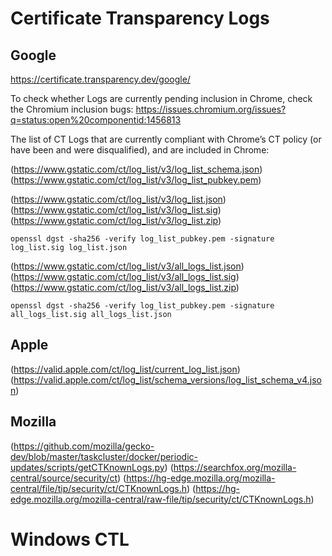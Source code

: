 # Certificate Transparency Logs

## Google

https://certificate.transparency.dev/google/

To check whether Logs are currently pending inclusion in Chrome, check the Chromium inclusion bugs: https://issues.chromium.org/issues?q=status:open%20componentid:1456813

The list of CT Logs that are currently compliant with Chrome’s CT policy (or have been and were disqualified), and are included in Chrome:

(https://www.gstatic.com/ct/log_list/v3/log_list_schema.json)
(https://www.gstatic.com/ct/log_list/v3/log_list_pubkey.pem)

(https://www.gstatic.com/ct/log_list/v3/log_list.json)
(https://www.gstatic.com/ct/log_list/v3/log_list.sig)
(https://www.gstatic.com/ct/log_list/v3/log_list.zip)

```console
openssl dgst -sha256 -verify log_list_pubkey.pem -signature log_list.sig log_list.json
```

(https://www.gstatic.com/ct/log_list/v3/all_logs_list.json)
(https://www.gstatic.com/ct/log_list/v3/all_logs_list.sig)
(https://www.gstatic.com/ct/log_list/v3/all_logs_list.zip)

```console
openssl dgst -sha256 -verify log_list_pubkey.pem -signature all_logs_list.sig all_logs_list.json
```

## Apple

(https://valid.apple.com/ct/log_list/current_log_list.json)
(https://valid.apple.com/ct/log_list/schema_versions/log_list_schema_v4.json)

## Mozilla

(https://github.com/mozilla/gecko-dev/blob/master/taskcluster/docker/periodic-updates/scripts/getCTKnownLogs.py)
(https://searchfox.org/mozilla-central/source/security/ct)
(https://hg-edge.mozilla.org/mozilla-central/file/tip/security/ct/CTKnownLogs.h)
(https://hg-edge.mozilla.org/mozilla-central/raw-file/tip/security/ct/CTKnownLogs.h)

# Windows CTL
